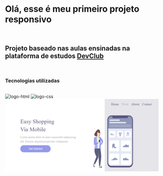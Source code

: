 <h1>Olá, esse é meu primeiro projeto responsivo</h1>
<br>
<h2>Projeto baseado nas aulas ensinadas na plataforma de estudos <a href="https://aulas.devclub.com.br/m/home">DevClub</a> </h2>
<br>
<h3>Tecnologias utilizadas</h3>
<br>
<img src="https://camo.githubusercontent.com/10c7a8fa2cf317cc7c4af6f13efac086a9f0ea010f0dfc746c94e5cde310b339/68747470733a2f2f696d672e736869656c64732e696f2f62616467652f48544d4c352d4533344632363f7374796c653d666f722d7468652d6261646765266c6f676f3d68746d6c35266c6f676f436f6c6f723d7768697465" 
  alt="logo-html" /> <img src="https://camo.githubusercontent.com/d084876a79080e8a59780dc208535db5feb2c75e973c809393db655d65eb731f/68747470733a2f2f696d672e736869656c64732e696f2f62616467652f4353532d3233393132303f267374796c653d666f722d7468652d6261646765266c6f676f3d63737333266c6f676f436f6c6f723d7768697465" alt="logo-css" />
  <br>

  <img src="https://github.com/ItaloDubal/primeiro-projeto-responsivo/blob/main/img/DESKTOP.png?raw=true" alt="print-site" />
